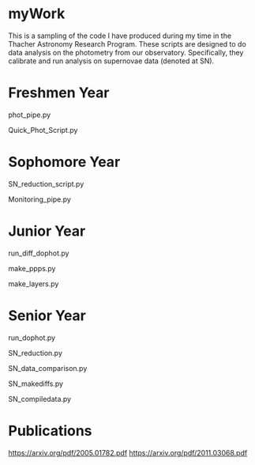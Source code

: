 # myWork
This is a sampling of the code I have produced during my time in the Thacher Astronomy Research Program. These scripts are designed to do data analysis on the photometry from our observatory. Specifically, they calibrate and run analysis on supernovae data (denoted at SN). 

# Freshmen Year
phot_pipe.py

Quick_Phot_Script.py

# Sophomore Year
SN_reduction_script.py

Monitoring_pipe.py

# Junior Year
run_diff_dophot.py

make_ppps.py

make_layers.py

# Senior Year
run_dophot.py

SN_reduction.py

SN_data_comparison.py

SN_makediffs.py

SN_compiledata.py

# Publications
https://arxiv.org/pdf/2005.01782.pdf
https://arxiv.org/pdf/2011.03068.pdf
